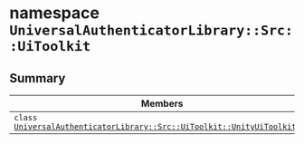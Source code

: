 # namespace `UniversalAuthenticatorLibrary::Src::UiToolkit` 

## Summary

 Members                                | Descriptions                                
----------------------------------------|---------------------------------------------
`class ` [`UniversalAuthenticatorLibrary::Src::UiToolkit::UnityUiToolkitUAL`](.github/workflows/documentation/md/UniversalAuthenticatorLibrary--Src--UiToolkit--UnityUiToolkitUAL.md#class_universal_authenticator_library_1_1_src_1_1_ui_toolkit_1_1_unity_ui_toolkit_u_a_l) | 

